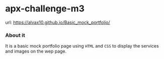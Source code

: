 # apx-challenge-m3
url: https://alvax10.github.io/Basic_mock_portfolio/

### About it
It is a basic mock portfolio page using `HTML` and `CSS` to display the services and images on the wep page.
